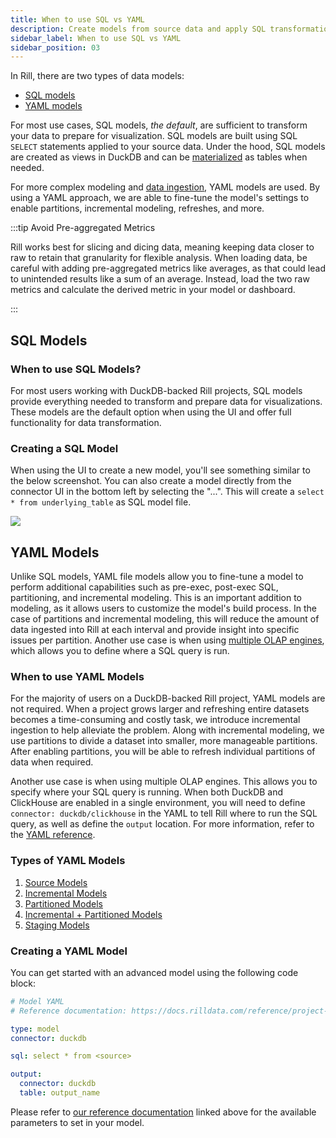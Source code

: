 ```yaml
---
title: When to use SQL vs YAML
description: Create models from source data and apply SQL transformations
sidebar_label: When to use SQL vs YAML
sidebar_position: 03
---
```


In Rill, there are two types of data models:

- [SQL models](/build/models/model-differences#sql-models)
- [YAML models](/build/models/model-differences#yaml-models)

For most use cases, SQL models, _the default_, are sufficient to transform your data to prepare for visualization. SQL models are built using SQL `SELECT` statements applied to your source data. Under the hood, SQL models are created as views in DuckDB and can be [materialized](/build/models/performance#materialization) as tables when needed.

For more complex modeling and [data ingestion](/build/models/source-models), YAML models are used. By using a YAML approach, we are able to fine-tune the model's settings to enable partitions, incremental modeling, refreshes, and more.

:::tip Avoid Pre-aggregated Metrics

Rill works best for slicing and dicing data, meaning keeping data closer to raw to retain that granularity for flexible analysis. When loading data, be careful with adding pre-aggregated metrics like averages, as that could lead to unintended results like a sum of an average. Instead, load the two raw metrics and calculate the derived metric in your model or dashboard.

:::

## SQL Models

### When to use SQL Models?

For most users working with DuckDB-backed Rill projects, SQL models provide everything needed to transform and prepare data for visualizations. These models are the default option when using the UI and offer full functionality for data transformation.

### Creating a SQL Model

When using the UI to create a new model, you'll see something similar to the below screenshot. You can also create a model directly from the connector UI in the bottom left by selecting the "...". This will create a `select * from underlying_table` as SQL model file.

<img src='/img/build/model/model.png' class='rounded-gif' />
<br />

## YAML Models

Unlike SQL models, YAML file models allow you to fine-tune a model to perform additional capabilities such as pre-exec, post-exec SQL, partitioning, and incremental modeling. This is an important addition to modeling, as it allows users to customize the model's build process. In the case of partitions and incremental modeling, this will reduce the amount of data ingested into Rill at each interval and provide insight into specific issues per partition. Another use case is when using [multiple OLAP engines](/build/connectors/olap/multiple-olap), which allows you to define where a SQL query is run.

### When to use YAML Models

For the majority of users on a DuckDB-backed Rill project, YAML models are not required. When a project grows larger and refreshing entire datasets becomes a time-consuming and costly task, we introduce incremental ingestion to help alleviate the problem. Along with incremental modeling, we use partitions to divide a dataset into smaller, more manageable partitions. After enabling partitions, you will be able to refresh individual partitions of data when required.

Another use case is when using multiple OLAP engines. This allows you to specify where your SQL query is running. When both DuckDB and ClickHouse are enabled in a single environment, you will need to define `connector: duckdb/clickhouse` in the YAML to tell Rill where to run the SQL query, as well as define the `output` location. For more information, refer to the [YAML reference](/reference/project-files/models).

### Types of YAML Models

1. [Source Models](/build/models/source-models)
2. [Incremental Models](/build/models/incremental-models)
3. [Partitioned Models](/build/models/partitioned-models)
4. [Incremental + Partitioned Models](/build/models/incremental-partitioned-models)
5. [Staging Models](/build/models/staging-models)

### Creating a YAML Model

You can get started with an advanced model using the following code block:

```yaml
# Model YAML
# Reference documentation: https://docs.rilldata.com/reference/project-files/models

type: model
connector: duckdb

sql: select * from <source>

output:
  connector: duckdb
  table: output_name
```

Please refer to [our reference documentation](/reference/project-files/models) linked above for the available parameters to set in your model.

